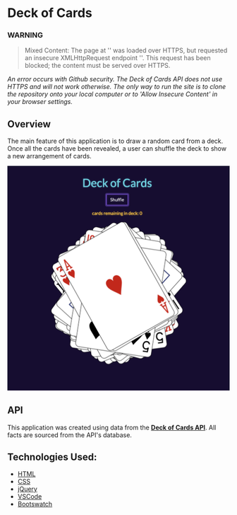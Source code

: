 # **Deck of Cards**

### **WARNING**

> Mixed Content: The page at '<URL>' was loaded over HTTPS, but requested an insecure XMLHttpRequest endpoint '<URL>'. This request has been blocked; the content must be served over HTTPS.

_An error occurs with Github security. The Deck of Cards API does not use HTTPS and will not work otherwise. The only way to run the site is to clone the repository onto your local computer or to 'Allow Insecure Content' in your browser settings._

## **Overview**

The main feature of this application is to draw a random card from a deck. Once all the cards have been revealed, a user can shuffle the deck to show a new arrangement of cards.

[<img src="static/deck-of-cards.png" width="700"/>](static/deck-of-cards.png)

## **API**

This application was created using data from the [<ins>**Deck of Cards API**</ins>](http://deckofcardsapi.com). All facts are sourced from the API's database.

## Technologies Used:

- [HTML](https://developer.mozilla.org/en-US/docs/Web/HTML)
- [CSS](https://developer.mozilla.org/en-US/docs/Web/CSS)
- [jQuery](https://api.jquery.com)
- [VSCode](https://code.visualstudio.com/docs)
- [Bootswatch](https://bootswatch.com/vapor/)
